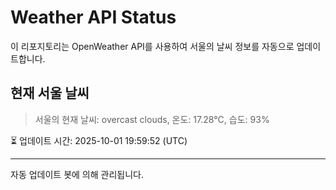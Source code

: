 
# Weather API Status

이 리포지토리는 OpenWeather API를 사용하여 서울의 날씨 정보를 자동으로 업데이트합니다.

## 현재 서울 날씨
> 서울의 현재 날씨: overcast clouds, 온도: 17.28°C, 습도: 93%

⏳ 업데이트 시간: 2025-10-01 19:59:52 (UTC)

---
자동 업데이트 봇에 의해 관리됩니다.
